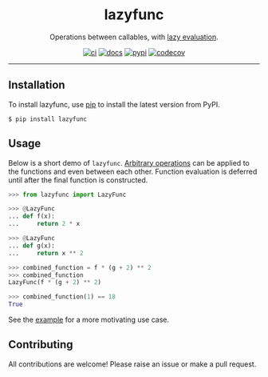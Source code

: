 <h1 align="center">lazyfunc</h1>

<p align="center">Operations between callables, with <a href="https://en.wikipedia.org/wiki/Lazy_evaluation">lazy evaluation</a>.</p>

<p align="center">
  <a href="https://github.com/josh-read/lazyfunc/actions/workflows/ci.yml"><img
    src="https://img.shields.io/github/actions/workflow/status/josh-read/lazyfunc/ci.yml?label=ci"
    alt="ci"
  /></a>
  <a href="https://josh-read.github.io/lazyfunc/"><img
    src="https://img.shields.io/badge/docs-mkdocs-blue"
    alt="docs"
  /></a>
  <a href="https://pypi.org/project/lazyfunc/"><img
    src="https://img.shields.io/pypi/v/lazyfunc"
    alt="pypi"
  /></a>
  <a href="https://codecov.io/gh/josh-read/lazyfunc"><img
    src="https://codecov.io/gh/josh-read/lazyfunc/branch/main/graph/badge.svg?token=NPHWZRHO4C"
    alt="codecov"
  /></a>
</p>

______________________________________________________________________

## Installation

To install lazyfunc,
use [pip](https://pip.pypa.io/)
to install the latest version from PyPI.

```commandline
$ pip install lazyfunc
```

## Usage

Below is a short demo of `lazyfunc`.
[Arbitrary operations](https://josh-read.github.io/lazyfunc/reference/)
can be applied to the functions
and even between each other.
Function evaluation is deferred
until after the final function is constructed.

```python
>>> from lazyfunc import LazyFunc

>>> @LazyFunc
... def f(x):
...     return 2 * x

>>> @LazyFunc
... def g(x):
...     return x ** 2

>>> combined_function = f * (g + 2) ** 2
>>> combined_function
LazyFunc(f * (g + 2) ** 2)

>>> combined_function(1) == 18
True

```

See the [example](https://github.com/josh-read/lazyfunc/blob/main/examples/photometrics/main.py)
for a more motivating use case.

## Contributing

All contributions are welcome!
Please raise an issue or make a pull request.
